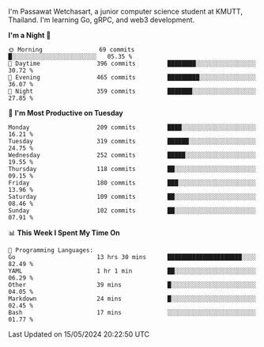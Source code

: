 
I'm Passawat Wetchasart, a junior computer science student at KMUTT, Thailand. I'm learning Go, gRPC, and web3 development.



<!--START_SECTION:waka-->
**I'm a Night 🦉** 

```text
🌞 Morning                69 commits          █░░░░░░░░░░░░░░░░░░░░░░░░   05.35 % 
🌆 Daytime                396 commits         ████████░░░░░░░░░░░░░░░░░   30.72 % 
🌃 Evening                465 commits         █████████░░░░░░░░░░░░░░░░   36.07 % 
🌙 Night                  359 commits         ███████░░░░░░░░░░░░░░░░░░   27.85 % 
```
📅 **I'm Most Productive on Tuesday** 

```text
Monday                   209 commits         ████░░░░░░░░░░░░░░░░░░░░░   16.21 % 
Tuesday                  319 commits         ██████░░░░░░░░░░░░░░░░░░░   24.75 % 
Wednesday                252 commits         █████░░░░░░░░░░░░░░░░░░░░   19.55 % 
Thursday                 118 commits         ██░░░░░░░░░░░░░░░░░░░░░░░   09.15 % 
Friday                   180 commits         ███░░░░░░░░░░░░░░░░░░░░░░   13.96 % 
Saturday                 109 commits         ██░░░░░░░░░░░░░░░░░░░░░░░   08.46 % 
Sunday                   102 commits         ██░░░░░░░░░░░░░░░░░░░░░░░   07.91 % 
```


📊 **This Week I Spent My Time On** 

```text
💬 Programming Languages: 
Go                       13 hrs 30 mins      █████████████████████░░░░   82.49 % 
YAML                     1 hr 1 min          ██░░░░░░░░░░░░░░░░░░░░░░░   06.29 % 
Other                    39 mins             █░░░░░░░░░░░░░░░░░░░░░░░░   04.05 % 
Markdown                 24 mins             █░░░░░░░░░░░░░░░░░░░░░░░░   02.45 % 
Bash                     17 mins             ░░░░░░░░░░░░░░░░░░░░░░░░░   01.77 % 
```


 Last Updated on 15/05/2024 20:22:50 UTC
<!--END_SECTION:waka-->

<!--
**markpassawat/markpassawat** is a ✨ _special_ ✨ repository because its `README.md` (this file) appears on your GitHub profile.

Here are some ideas to get you started:

- 🔭 I’m currently working on ...
- 🌱 I’m currently learning ...
- 👯 I’m looking to collaborate on ...
- 🤔 I’m looking for help with ...
- 💬 Ask me about ...
- 📫 How to reach me: ...
- 😄 Pronouns: He/Him
- ⚡ Fun fact: ...
-->
